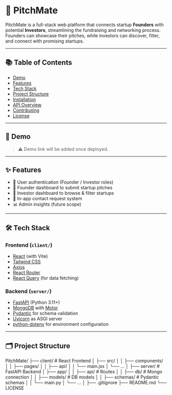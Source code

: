 # 🚀 PitchMate

PitchMate is a full-stack web platform that connects startup **Founders** with potential **Investors**, streamlining the fundraising and networking process. Founders can showcase their pitches, while investors can discover, filter, and connect with promising startups.

---

## 📚 Table of Contents

- [Demo](#-demo)
- [Features](#-features)
- [Tech Stack](#-tech-stack)
- [Project Structure](#-project-structure)
- [Installation](#-installation)
- [API Overview](#-api-overview)
- [Contributing](#-contributing)
- [License](#-license)

---

## 🎯 Demo

> ⚠️ Demo link will be added once deployed.

---

## ✨ Features

- 🔐 User authentication (Founder / Investor roles)
- 📄 Founder dashboard to submit startup pitches
- 🧭 Investor dashboard to browse & filter startups
- 💬 In-app contact request system
- 📊 Admin insights (future scope)

---

## 🛠️ Tech Stack

### Frontend (`client/`)
- [React](https://reactjs.org/) (with Vite)
- [Tailwind CSS](https://tailwindcss.com/)
- [Axios](https://axios-http.com/)
- [React Router](https://reactrouter.com/)
- [React Query](https://tanstack.com/query) (for data fetching)

### Backend (`server/`)
- [FastAPI](https://fastapi.tiangolo.com/) (Python 3.11+)
- [MongoDB](https://www.mongodb.com/) with [Motor](https://motor.readthedocs.io/)
- [Pydantic](https://docs.pydantic.dev/) for schema validation
- [Uvicorn](https://www.uvicorn.org/) as ASGI server
- [python-dotenv](https://pypi.org/project/python-dotenv/) for environment configuration

---

## 🗂 Project Structure

PitchMate/
├── client/ # React Frontend
│ ├── src/
│ │ ├── components/
│ │ ├── pages/
│ │ ├── api/
│ │ └── main.jsx
│ └── ...
│
├── server/ # FastAPI Backend
│ ├── app/
│ │ ├── api/ # Routes
│ │ ├── db/ # Mongo connection
│ │ ├── models/ # DB models
│ │ ├── schemas/ # Pydantic schemas
│ │ └── main.py
│ └── ...
│
├── .gitignore
├── README.md
└── LICENSE
